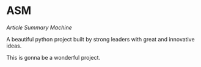 # ASM

_Article Summary Machine_

A beautiful python project built by strong leaders with great and innovative ideas.

This is gonna be a wonderful project.
